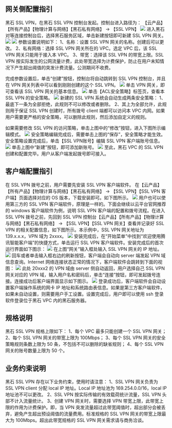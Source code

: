 ## 网关侧配置指引
黑石 SSL VPN，在黑石 SSL VPN 控制台发起。控制台进入路径为：
【云产品】【所有产品】【物理计算与网络】【黑石私有网络】 → 【SSL VPN】
![](https://mc.qcloudimg.com/static/img/1575d6284717ee9626975a8eab5fca2e/image.png)
进入黑石对等连接控制台后，选择黑石服务区域，单击新建按钮即可新建 SSL VPN 网关。
![](https://mc.qcloudimg.com/static/img/81aa737bc1091378baa3e1571794c00c/image.png)
![](https://mc.qcloudimg.com/static/img/25dbd4693b1542f8f491d992c1b95115/image.png)
参数设置说明如下：
1、名称：设置 SSL VPN 网关的名称。创建后可以更改。
2、私有网络：选择 SSL VPN 网关所在的 VPC。选定 VPC 后，该 SSL VPN 网关只能用于接入本 VPC。
3、带宽：选择该 SSL VPN 的带宽上限。SSL VPN 按实际发生的公网流量计费，此处带宽选择为计费保护，防止在用户未知情况下产生超出阈值的突发计费流量。公测期间不收费。

完成参数设置后，单击“创建”按钮，控制台将自动跳转到 SSL VPN 控制台，并且在 VPN 网关列表中可以看到刚刚创建的这个 SSL VPN。
![](https://mc.qcloudimg.com/static/img/b62b13ad1b5e565ee40d242fcf658d0c/image.png)
单击 VPN 网关，即可查看该 SSL VPN 网关的基本信息。
![](https://mc.qcloudimg.com/static/img/d0a3cd3a8263876919ab2a4c58031dab/image.png)
单击【ACL安全策略】标签页，查看本 SSL VPN 的安全策略。 
![](https://mc.qcloudimg.com/static/img/84bf76c8a6aab29247576d60892268ff/image.png)
新建的 SSL VPN 系统会自动生成两条安全策略：
1、最底下一条为全部拒绝，此规则不可以修改或者删除。
2、其上为全部允许，此规则用于保证 SSL VPN 创建时，所有拨号 client 端都可以访问本 VPC 内网。如果用户需要更严格的安全策略，可以删除此规则，然后添加自定义的规则。

如果需要修改 SSL VPN 的访问策略，单击上图中的“修改”按钮，进入下图所示编辑模式。
![](https://mc.qcloudimg.com/static/img/9b16bbd008d0d3734095f7c46a482319/image.png)
安全策略编辑完成后，需要单击上图的“保存”，安全策略才能生效。
安全策略设置完成后，单击【SSL VPN账号】编辑 SSL VPN 客户端账号信息。
![](https://mc.qcloudimg.com/static/img/c96b364e803ae6c5a8341a15202283c9/image.png)
单击上图中“新建”按钮，即可添加新账号。
![](https://mc.qcloudimg.com/static/img/dca907e21219eb56670041b5c11556d4/image.png)
至此，黑石 VPC 的 SSL VPN 创建和配置完毕。用户从客户端发起拨号即可接入。

## 客户端配置指引
在 SSL VPN 拨号之前，用户需要先安装 SSL VPN 客户端软件。
在【云产品】【所有产品】【物理计算与网络】【黑石私有网络】 → 【SSL VPN】【SSL VPN 客户端】页面选择对应的 OS 版本，下载安装即可。如下图所示。
![](https://mc.qcloudimg.com/static/img/c6bd5bf6eb1d9df80d25009414c3bc99/image.png)
用户也可以使用第三方的 SSL VPN 客户端软件，原理是一样的。下面会继续以云平台官网推荐的 windows 客户端软件为例，说明 SSL VPN 客户端的配置和拨号流程。在进入 SSL VPN 拨号之前，先回到 SSL VPN 控制台【云产品】【所有产品】【物理计算与网络】【黑石私有网络】 → 【SSL VPN】【SSL VPN 网关】查看并记录好 SSL VPN 的相关配置信息，如下图所示。本示例中，SSL VPN 网关地址为 139.x.x.x，VPN 域为 2xxxx。
![](https://mc.qcloudimg.com/static/img/1fcbae9062ec7995cff0720388d680b1/image.png)
安装完成后，在“开始菜单”中找到“欢迎使用腾讯智能客户端”的快捷方式，单击运行 SSL VPN 客户端软件。安装完成后的首次运行界面如下图示：
![](https://mc.qcloudimg.com/static/img/51a4abb0f2acea9ee41f40894977417a/image.png)
在上图“网关”输入框处输入 SSL VPN 网关的 IP 地址。
![](https://mc.qcloudimg.com/static/img/5d9aad0d5bed32da87c6c5bbe66f0536/image.png)
回车或者单击输入框右边的刷新按钮，客户端会自动向 server 端发起 VPN 域信息查询。Internet 网络连接状态正常的情况下，客户端软件会跳转到下面的视图：
![](https://mc.qcloudimg.com/static/img/dcc728e5956e1481145ea9cec8ee0736/image.png)
此处 20xxx2 的 VPN 域由 server 侧自动返回，用户选择自己 SSL VPN 网关对应的 VPN 域，输入用户名和密码后，单击“连接”按钮，即可发起拨号连接。连接成功后客户端界面显示如下图示。
![](https://mc.qcloudimg.com/static/img/d6786004a7f1a3f124ebee032ffe968a/image.png)
登录成功后，客户端软件会自动设置客户端操作系统的网卡 IP 地址和系统路由表信息。如果是第三方客户端软件，如果未自动设置，则需要用户手工设置。设置完成后，用户即可以使用 ssh 登录软件登录位于黑石 VPC 内的黑石服务器。

## 规格说明
黑石 SSL VPN 规格上限如下：
1、每个 VPC 最多只能创建一个 SSL VPN 网关；
2、每个 SSL VPN 网关的带宽上限为 100Mbps；
3、每个 SSL VPN 网关的安全策略规则条数上限为 50 条，不包括不可以删除的缺省规则；
4、每个 SSL VPN 网关的账号数量上限为 50 个。

## 业务约束说明
黑石 SSL VPN 存在以下业务约束，使用时请注意：
1、SSL VPN 网关负责为 SSL VPN client 分配 local IP 地址。Local IP 地址池为 169.254.0.0/16，local IP 地址池不可以更改。
2、SSL VPN 按实际传输的有效载荷统计流量，SSL VPN 头部不计入流量统计。
3、创建 VPN 网关时，需要选择 VPN 带宽上限，此带宽上限的作用为计费保护。即，当 VPN 突发流量超过此带宽阈值时，超出部分会被丢弃，避免产生超出预设阈值的流量费用。标准规格的 SSL VPN 网关的带宽上限最大为 100Mbps。超出此带宽规格的 SSL VPN 网关需求请与商务洽谈。
